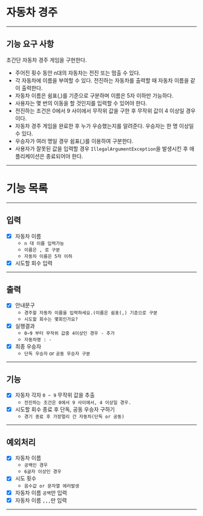 # 자동차 경주

---

## 기능 요구 사항

초간단 자동차 경주 게임을 구현한다.

- 주어진 횟수 동안 n대의 자동차는 전진 또는 멈출 수 있다.
- 각 자동차에 이름을 부여할 수 있다. 전진하는 자동차를 출력할 때 자동차 이름을 같이 출력한다.
- 자동차 이름은 쉼표(,)를 기준으로 구분하며 이름은 5자 이하만 가능하다.
- 사용자는 몇 번의 이동을 할 것인지를 입력할 수 있어야 한다.
- 전진하는 조건은 0에서 9 사이에서 무작위 값을 구한 후 무작위 값이 4 이상일 경우이다.
- 자동차 경주 게임을 완료한 후 누가 우승했는지를 알려준다. 우승자는 한 명 이상일 수 있다.
- 우승자가 여러 명일 경우 쉼표(,)를 이용하여 구분한다.
- 사용자가 잘못된 값을 입력할 경우 `IllegalArgumentException`을 발생시킨 후 애플리케이션은 종료되어야 한다.

---

# 기능 목록

---

## 입력

- [x] 자동차 이름
  - `n 대 이름 입력가능`
  - `이름은 , 로 구분`
  - `자동차 이름은 5자 이하`
- [x] 시도할 회수 입력

 ---

## 출력

- [x] 안내문구
    - `경주할 자동차 이름을 입력하세요.(이름은 쉼표(,) 기준으로 구분`
    - `시도할 회수는 몇회인가요?`
- [x] 실행결과
    - `0~9 부터 무작위 값중 4이상인 경우 - 추가`
    - `자동차명 : -` 
- [x] 최종 우승자
    - `단독 우승자` or `공동 우승자 구분`
---

## 기능

- [x] 자동차 각자 `0 ~ 9` 무작위 값을 추출
    - `전진하는 조건은 0에서 9 사이에서, 4 이상일 경우.`
- [x] 시도할 회수 종료 후 단독, 공동 우승자 구하기
    - `경기 종료 후 가장멀리 간 자동차(단독 or 공동)`

---

## 예외처리

- [x] 자동차 이름
    - `공백인 경우`
    - `6글자 이상인 경우`
- [x] 시도 횟수
    - `음수값 or 문자열 에러발생`
- [x] 자동차 이름 `공백`만 입력
- [x] 자동차 이름 `,,,`만 입력

---

